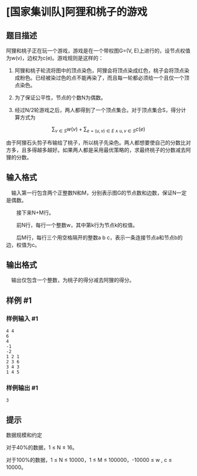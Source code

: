 # [国家集训队]阿狸和桃子的游戏

## 题目描述

阿狸和桃子正在玩一个游戏，游戏是在一个带权图G=(V, E)上进行的，设节点权值为w(v)，边权为c(e)。游戏规则是这样的：

1. 阿狸和桃子轮流将图中的顶点染色，阿狸会将顶点染成红色，桃子会将顶点染成粉色。已经被染过色的点不能再染了，而且每一轮都必须给一个且仅一个顶点染色。

2. 为了保证公平性，节点的个数N为偶数。

3. 经过N/2轮游戏之后，两人都得到了一个顶点集合。对于顶点集合S，得分计算方式为

$$\sum_{v \in S}w(v) + \sum_{e=(u,v)\in E \land u,v\in S}c(e)$$

由于阿狸石头剪子布输给了桃子，所以桃子先染色。两人都想要使自己的分数比对方多，且多得越多越好。如果两人都是采用最优策略的，求最终桃子的分数减去阿狸的分数。

## 输入格式

　输入第一行包含两个正整数N和M，分别表示图G的节点数和边数，保证N一定是偶数。

　　接下来N+M行。

　　前N行，每行一个整数w，其中第k行为节点k的权值。

　　后M行，每行三个用空格隔开的整数a b c，表示一条连接节点a和节点b的边，权值为c。

## 输出格式

　输出仅包含一个整数，为桃子的得分减去阿狸的得分。

## 样例 #1

### 样例输入 #1
```
4 4
6
4
-1
-2
1 2 1
2 3 6
3 4 3
1 4 5
```

### 样例输出 #1

```
3
```

## 提示

数据规模和约定

对于40%的数据，1 ≤ N ≤ 16。

对于100%的数据，1 ≤ N ≤ 10000，1 ≤ M ≤ 100000，-10000 ≤ w , c ≤ 10000。
